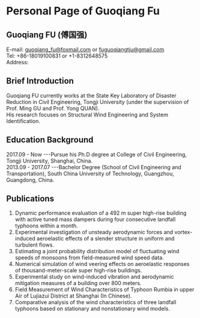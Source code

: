 # Personal Page of Guoqiang Fu    
## Guoqiang FU (傅国强)  
E-mail: <guoqiang_fu@foxmail.com> or <fuguoqiangtju@gmail.com>  
Tel: +86-18019100831 or +1-8312648575  
Address:  

## Brief Introduction  
Guoqiang FU currently works at the State Key Laboratory of Disaster Reduction in Civil Engineering, Tongji University (under the supervision of Prof. Ming GU and Prof. Yong QUAN).  
His research focuses on Structural Wind Engineering and System Identification.  

## Education Background
2017.09 - Now     ---Pursue his Ph.D degree at College of Civil Engineering, Tongji University, Shanghai, China.  
2013.09 - 2017.07 ---Bachelor Degree (School of Civil Engineering and Transportation), South China University of Technology, Guangzhou, Guangdong, China.   

## Publications
1. Dynamic performance evaluation of a 492 m super high-rise building with active tuned mass dampers during four consecutive landfall typhoons within a month.  
2. Experimental investigation of unsteady aerodynamic forces and vortex-induced aeroelastic effects of a slender structure in uniform and turbulent flows.  
3. Estimating a joint probability distribution model of fluctuating wind speeds of monsoons from field-measured wind speed data.  
4. Numerical simulation of wind veering effects on aeroelastic responses of thousand-meter-scale super high-rise buildings.  
5. Experimental study on wind-induced vibration and aerodynamic mitigation measures of a building over 800 meters.  
6. Field Measurement of Wind Characteristics of Typhoon Rumbia in upper Air of Lujiazui District at Shanghai (In Chinese).  
7. Comparative analysis of the wind characteristics of three landfall typhoons based on stationary and nonstationary wind models.  
